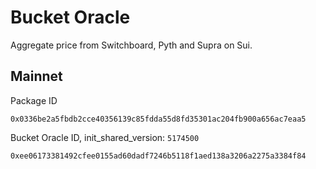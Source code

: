 # Bucket Oracle
Aggregate price from Switchboard, Pyth and Supra on Sui.

## Mainnet
Package ID
```
0x0336be2a5fbdb2cce40356139c85fdda55d8fd35301ac204fb900a656ac7eaa5
```
Bucket Oracle ID, init_shared_version: `5174500`
```
0xee06173381492cfee0155ad60dadf7246b5118f1aed138a3206a2275a3384f84
```